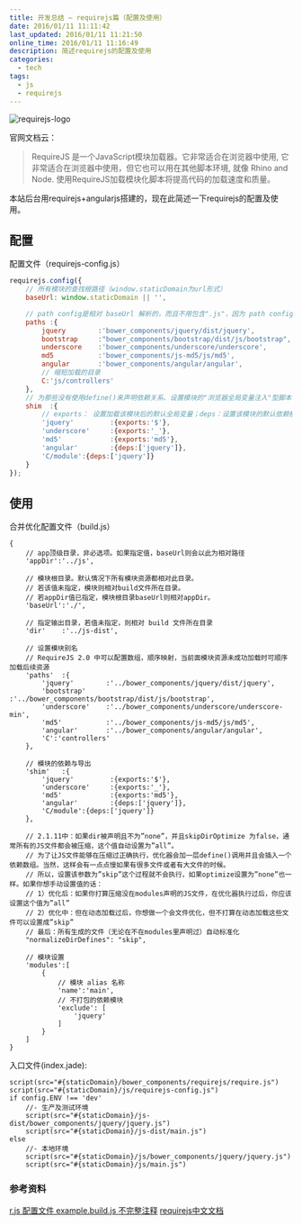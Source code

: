 ```yaml
---
title: 开发总结 — requirejs篇（配置及使用）
date: 2016/01/11 11:11:42
last_updated: 2016/01/11 11:21:50
online_time: 2016/01/11 11:16:49
description: 简述requirejs的配置及使用
categories:
  - tech
tags:
  - js
  - requirejs
---
```


![requirejs-logo](http://img.yangrunwei.com/article-img/20160111/2620c2f7-9c00-41e9-bb31-7e18d9a9f653--16-1.png "requirejs-logo")

官网文档云：
>RequireJS 是一个JavaScript模块加载器。它非常适合在浏览器中使用, 它非常适合在浏览器中使用，但它也可以用在其他脚本环境, 就像 Rhino and Node. 使用RequireJS加载模块化脚本将提高代码的加载速度和质量。

本站后台用requirejs+angularjs搭建的，现在此简述一下requirejs的配置及使用。

## 配置
配置文件（requirejs-config.js）
```js
requirejs.config({
	// 所有模块的查找根路径（window.staticDomain为url形式）
	baseUrl: window.staticDomain || '',

	// path config是相对 baseUrl 解析的，而且不用包含".js"，因为 path config 指向的可能是目录
	paths :{
		jquery        :'bower_components/jquery/dist/jquery',
		bootstrap     :"bower_components/bootstrap/dist/js/bootstrap",
		underscore    :'bower_components/underscore/underscore',
		md5           :'bower_components/js-md5/js/md5',
		angular       :'bower_components/angular/angular',
		// 缩短加载的目录
		C:'js/controllers'
	},
	// 为那些没有使用define()来声明依赖关系、设置模块的"浏览器全局变量注入"型脚本做依赖和导出配置
	shim  :{
		// exports： 设置加载该模块后的默认全局变量；deps：设置该模块的默认依赖模块
		'jquery'         :{exports:'$'},
		'underscore'     :{exports:'_'},
		'md5'            :{exports:'md5'},
		'angular'        :{deps:['jquery']},
		'C/module':{deps:['jquery']}
	}
});
```

## 使用
合并优化配置文件（build.js）
```
{
	// app顶级目录，非必选项。如果指定值，baseUrl则会以此为相对路径
	'appDir':'../js',
	
	// 模块根目录。默认情况下所有模块资源都相对此目录。
    // 若该值未指定，模块则相对build文件所在目录。
    // 若appDir值已指定，模块根目录baseUrl则相对appDir。
	'baseUrl':'./',
	
	// 指定输出目录，若值未指定，则相对 build 文件所在目录
	'dir'    :'../js-dist',
	
	// 设置模块别名
    // RequireJS 2.0 中可以配置数组，顺序映射，当前面模块资源未成功加载时可顺序加载后续资源
	'paths'  :{
		'jquery'        :'../bower_components/jquery/dist/jquery',
		'bootstrap'     :'../bower_components/bootstrap/dist/js/bootstrap',
		'underscore'    :'../bower_components/underscore/underscore-min',
		'md5'           :'../bower_components/js-md5/js/md5',
		'angular'       :'../bower_components/angular/angular',
		'C':'controllers'
	},
	
	// 模块的依赖与导出
	'shim'   :{
		'jquery'         :{exports:'$'},
		'underscore'     :{exports:'_'},
		'md5'            :{exports:'md5'},
		'angular'        :{deps:['jquery']},
		'C/module':{deps:['jquery']}
	},
	
	// 2.1.11中：如果dir被声明且不为”none”，并且skipDirOptimize 为false，通常所有的JS文件都会被压缩，这个值自动设置为”all”。
	// 为了让JS文件能够在压缩过正确执行，优化器会加一层define()调用并且会插入一个依赖数组。当然，这样会有一点点慢如果有很多文件或者有大文件的时候。
	// 所以，设置该参数为”skip”这个过程就不会执行，如果optimize设置为”none”也一样。如果你想手动设置值的话：
	// 1）优化后：如果你打算压缩没在modules声明的JS文件，在优化器执行过后，你应该设置这个值为”all”
	// 2）优化中：但在动态加载过后，你想做一个会文件优化，但不打算在动态加载这些文件可以设置成”skip”
	// 最后：所有生成的文件（无论在不在modules里声明过）自动标准化
	"normalizeDirDefines": "skip",
	
	// 模块设置
	'modules':[
		{
			// 模块 alias 名称
			'name':'main',
			// 不打包的依赖模块
			'exclude': [
				'jquery'
			]
		}
	]
}

```

入口文件(index.jade):
```jade
script(src="#{staticDomain}/bower_components/requirejs/require.js")
script(src="#{staticDomain}/js/requirejs-config.js")
if config.ENV !== 'dev'
	//- 生产及测试环境
	script(src="#{staticDomain}/js-dist/bower_components/jquery/jquery.js")
	script(src="#{staticDomain}/js-dist/main.js")
else
	//- 本地环境
	script(src="#{staticDomain}/js/bower_components/jquery/jquery.js")
	script(src="#{staticDomain}/js/main.js")
```

### 参考资料
[r.js 配置文件 example.build.js 不完整注释](http://nomospace.com/posts/r.js-example.build.js.html)
[requirejs中文文档](http://www.requirejs.cn/)
